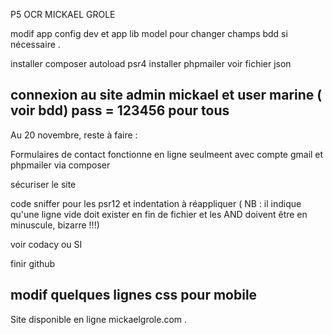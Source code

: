 P5 OCR MICKAEL GROLE

modif app config dev et app lib model pour changer champs bdd si nécessaire .

installer composer autoload psr4
installer phpmailer
voir fichier json

connexion au site admin mickael et user marine ( voir bdd) pass = 123456 pour tous
-------------------------------------------------------------------------------------------------

Au 20 novembre, reste à faire :


Formulaires de contact fonctionne en ligne seulmeent avec compte gmail et phpmailer via composer

sécuriser le site

code sniffer pour les psr12 et indentation à réappliquer ( NB : il indique qu'une ligne vide doit exister en fin de fichier et les AND doivent être en minuscule, bizarre !!!)

voir codacy ou SI

finir github

modif quelques lignes css pour mobile
--------------------------------------------------------------------

Site disponible en ligne mickaelgrole.com .
